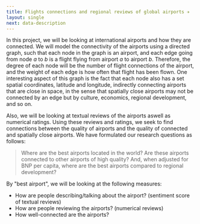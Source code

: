 ```yaml
---
title: Flights connections and regional reviews of global airports ✈️
layout: single
next: data-description
---
```


In this project, we will be looking at international airports and how they are connected. We will model the connectivity of the airports using a directed graph, such that each node in the graph is an airport, and each edge going from node *a* to *b* is a flight flying from airport *a* to airport *b*. Therefore, the degree of each node will be the number of flight connections of the airport, and the weight of each edge is how often that flight has been flown. One interesting aspect of this graph is the fact that each node also has a set spatial coordinates, latitude and longitude, indirectly connecting airports that are close in space, in the sense that spatially close airports may not be connected by an edge but by culture, economics, regional development, and so on. 

Also, we will be looking at textual reviews of the airports aswell as numerical ratings. Using these reviews and ratings, we seek to find connections between the quality of airports and the quality of connected and spatially close airports. We have formulated our research questions as follows:

> Where are the best airports located in the world? Are these airports connected to other airports of high quality? And, when adjusted for BNP per capita, where are the best airports compared to regional development?

By "best airport", we will be looking at the following measures:
* How are people describing/talking about the airport? (sentiment score of textual reviews)
* How are people reviewing the airports? (numerical reviews)
* How well-connected are the airports?
